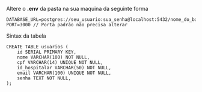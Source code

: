 Altere o **.env** da pasta na sua maquina da seguinte forma
```
DATABASE_URL=postgres://seu_usuario:sua_senha@localhost:5432/nome_do_banco_criado
PORT=3000 // Porta padrão não precisa alterar
```
Sintax da tabela
```
CREATE TABLE usuarios (
    id SERIAL PRIMARY KEY,
    nome VARCHAR(100) NOT NULL,
    cpf VARCHAR(14) UNIQUE NOT NULL,
    id_hospitalar VARCHAR(50) NOT NULL,
    email VARCHAR(100) UNIQUE NOT NULL,
    senha TEXT NOT NULL,
);
```
